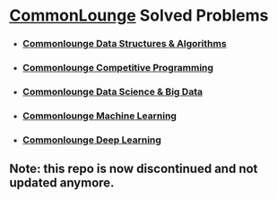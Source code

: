 # [CommonLounge](https://www.commonlounge.com/) Solved Problems

* ### [Commonlounge Data Structures & Algorithms](./AlgDS)

* ### [Commonlounge Competitive Programming](./CompProg)

* ### [Commonlounge Data Science & Big Data](./DSBG)

* ### [Commonlounge Machine Learning](./ML)

* ### [Commonlounge Deep Learning](./DL)

## Note: this repo is now discontinued and not updated anymore.